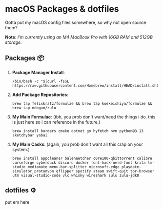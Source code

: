 # macOS Packages & dotfiles

Gotta put my macOS config files somewhere, so why not open source them?

**Note**: *I'm currently using an M4 MacBook Pro with 16GB RAM and 512GB storage.*

## Packages 📦

1. **Package Manager Install**: 
    ```console
    /bin/bash -c "$(curl -fsSL https://raw.githubusercontent.com/Homebrew/install/HEAD/install.sh)"
    ```

2. **Add Package Repositories**:
    ```console
    brew tap felixkratz/formulae && brew tap koekeishiya/formulae && brew tap mdogan/zulu
    ```

3. **My Main Formulae**: (tbh, you prob don't want/need the things i do. this is just here so i can reference in the future.)
    ```console
    brew install borders cmake dotnet go hyfetch nvm python@3.13 sketchybar yabai
    ```

4. **My Main Casks**: (again, you prob don't want all this crap on your system.)
    ```console
    brew install appcleaner balenaetcher c0re100-qbittorrent calibre curseforge cyberduck discord docker font-hack-nerd-font krita lm-studio mediamate menu-bar-splitter microsoft-edge playdate-simulator protonvpn qflipper spotify steam swift-quit tor-browser utm visual-studio-code vlc whisky wireshark zulu zulu-jdk8
    ```

## dotfiles ⚙️

put em here
